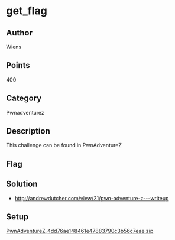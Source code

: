 # get_flag

## Author
Wiens
## Points
400
## Category
Pwnadventurez
## Description
This challenge can be found in PwnAdventureZ
## Flag

## Solution
- <http://andrewdutcher.com/view/21/pwn-adventure-z---writeup>

## Setup
[PwnAdventureZ_4dd76ae148461e47883790c3b56c7eae.zip](./../PwnAdventureZ_4dd76ae148461e47883790c3b56c7eae.zip)